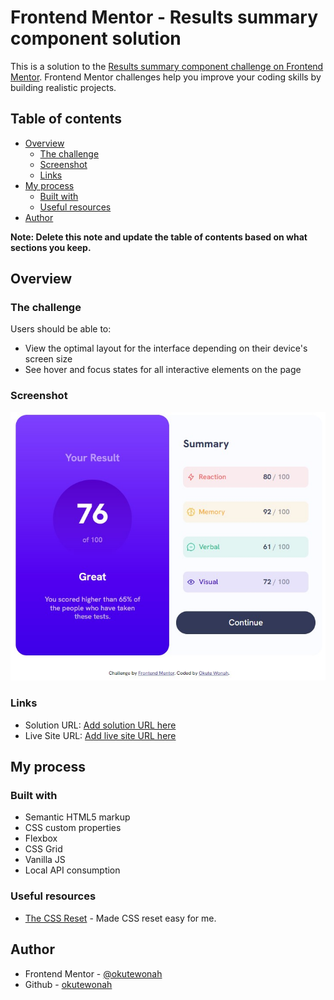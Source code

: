 # Frontend Mentor - Results summary component solution

This is a solution to the [Results summary component challenge on Frontend Mentor](https://www.frontendmentor.io/challenges/results-summary-component-CE_K6s0maV). Frontend Mentor challenges help you improve your coding skills by building realistic projects.

## Table of contents

- [Overview](#overview)
  - [The challenge](#the-challenge)
  - [Screenshot](#screenshot)
  - [Links](#links)
- [My process](#my-process)
  - [Built with](#built-with)
  - [Useful resources](#useful-resources)
- [Author](#author)

**Note: Delete this note and update the table of contents based on what sections you keep.**

## Overview

### The challenge

Users should be able to:

- View the optimal layout for the interface depending on their device's screen size
- See hover and focus states for all interactive elements on the page

### Screenshot

![](./screenshot.jpg)

### Links

- Solution URL: [Add solution URL here](https://github.com/okutewonah/fm-results-summary-component)
- Live Site URL: [Add live site URL here](https://okutewonah.github.io/fm-results-summary-component/)

## My process

### Built with

- Semantic HTML5 markup
- CSS custom properties
- Flexbox
- CSS Grid
- Vanilla JS
- Local API consumption

### Useful resources

- [The CSS Reset](https://www.joshwcomeau.com/css/custom-css-reset/#the-css-reset) - Made CSS reset easy for me.

## Author

- Frontend Mentor - [@okutewonah](https://www.frontendmentor.io/profile/okutewonah)
- Github - [okutewonah](https://github.com/okutewonah)
